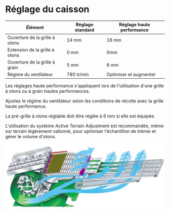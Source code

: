 # Réglage du caisson
|  Élément | Réglage standard  | Réglage haute performance  |
|---|---|---|
|Ouverture de la grille à otons | 14 mm|16 mm|
|Extension de la grille à otons| 0 mm|  0mm |
|Ouverture de la grille à grain |5 mm   |6 mm   |
|Régime du ventilateur |780 tr/min   |Optimiser et augmenter  |

Les réglages haute performance s'appliquent lors de l'utilisation d'une grille à otons ou à grain hautes performances.

Ajustez le régime du ventilateur selon les conditions de récolte avec la grille haute performance.

La pré-grille à otons réglable doit être réglée à 6 mm si elle est équipée. 

L'utilisation du système Active Terrain Adjustment est recommandée, même sur terrain légèrement vallonné, pour optimiser l'échantillon de trémie et gérer le volume d'otons.

![Caisson de nettoyage](images/img24.jpg)